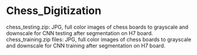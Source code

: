 # Chess_Digitization

chess_testing.zip: JPG, full color images of chess boards to grayscale and downscale for CNN testing after segmentation on H7 board.
chess_training.zip files: JPG, full color images of chess boards to grayscale and downscale for CNN training after segmentation on H7 board.
